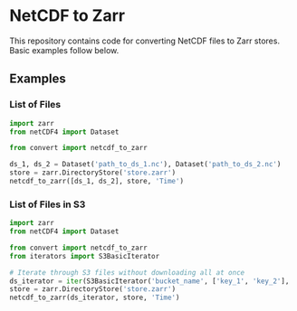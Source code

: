 # NetCDF to Zarr

This repository contains code for converting NetCDF files to Zarr stores. Basic examples follow below.

## Examples

### List of Files

```python
import zarr
from netCDF4 import Dataset

from convert import netcdf_to_zarr

ds_1, ds_2 = Dataset('path_to_ds_1.nc'), Dataset('path_to_ds_2.nc')
store = zarr.DirectoryStore('store.zarr')
netcdf_to_zarr([ds_1, ds_2], store, 'Time')
```

### List of Files in S3

```python
import zarr
from netCDF4 import Dataset

from convert import netcdf_to_zarr
from iterators import S3BasicIterator

# Iterate through S3 files without downloading all at once
ds_iterator = iter(S3BasicIterator('bucket_name', ['key_1', 'key_2'], 'path_to_download_folder'))
store = zarr.DirectoryStore('store.zarr')
netcdf_to_zarr(ds_iterator, store, 'Time')
```
